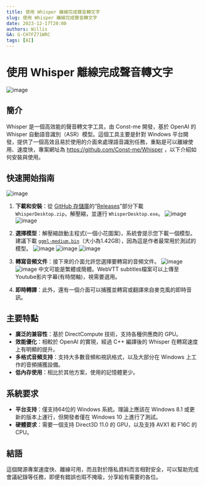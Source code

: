 ```yaml
---
title: 使用 Whisper 離線完成聲音轉文字
slug: 使用 Whisper 離線完成聲音轉文字
date: 2023-12-17T20:00
authors: Willis
GA: G-CH7FZ71WRC
tags: [AI]
---
```


使用 Whisper 離線完成聲音轉文字
======================
![image](https://hackmd.io/_uploads/HJewmwhLT.png)

簡介
--

Whisper 是一個高效能的聲音轉文字工具，由 Const-me 開發，基於 OpenAI 的 Whisper 自動語音識別（ASR）模型。這個工具主要是針對 Windows 平台開發，提供了一個高效且易於使用的介面來處理語音識別任務，重點是可以離線使用、速度快，專案網址為 https://github.com/Const-me/Whisper ，以下介紹如何安裝與使用。

快速開始指南
------
![image](https://hackmd.io/_uploads/Hkhd3LhUT.png)

1.  **下載和安裝**：從 [GitHub 存儲庫](https://github.com/Const-me/Whisper)的“[Releases](https://github.com/Const-me/Whisper/releases)”部分下載 `WhisperDesktop.zip`，解壓縮，並運行 `WhisperDesktop.exe`。
    ![image](https://hackmd.io/_uploads/rkW23I3L6.png)
    ![image](https://hackmd.io/_uploads/ryJ-TL3L6.png)

3.  **選擇模型**：解壓縮啟動主程式(一個小花圖案)，系統會提示您下載一個模型。建議下載 [`ggml-medium.bin`](https://huggingface.co/ggerganov/whisper.cpp/blob/main/ggml-medium.bin)（大小為1.42GB），因為這是作者最常用於測試的模型。
    ![image](https://hackmd.io/_uploads/HJ8OTI2La.png)
    ![image](https://hackmd.io/_uploads/rklb0I3Ua.png)
    ![image](https://hackmd.io/_uploads/B1lQRL386.png)

5.  **轉寫音頻文件**：接下來的介面允許您選擇要轉寫的音頻文件。
    ![image](https://hackmd.io/_uploads/Hy8wR83Ip.png)
    ![image](https://hackmd.io/_uploads/BJsp0I3Ua.png)
    中文可能是繁體或簡體。WebVTT subtitles檔案可以上傳至Youtube影片字幕(有時間軸)，視需要選用。


7.  **即時轉譯**：此外，還有一個介面可以捕獲並轉寫或翻譯來自麥克風的即時音訊。

主要特點
----

-   **廣泛的兼容性**：基於 DirectCompute 技術，支持各種供應商的 GPU。
-   **效能優化**：相較於 OpenAI 的實現，經過 C++ 編譯後的 Whisper 在轉寫速度上有明顯的提升。
-   **多格式音頻支持**：支持大多數音頻和視訊格式，以及大部分在 Windows 上工作的音頻捕獲設備。
-   **低內存使用**：相比於其他方案，使用的記憶體更少。

系統要求
----

-   **平台支持**：僅支持64位的 Windows 系統。理論上應該在 Windows 8.1 或更新的版本上運行，但開發者僅在 Windows 10 上進行了測試。
-   **硬體要求**：需要一個支持 Direct3D 11.0 的 GPU，以及支持 AVX1 和 F16C 的 CPU。

## 結語

這個開源專案速度快、離線可用，而且對於隱私資料而言相對安全，可以幫助完成會議紀錄等任務，即便有錯誤也瑕不掩瑜，分享給有需要的各位。